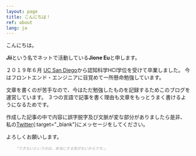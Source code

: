 ```yaml
---
layout: page
title: こんにちは！
ref: about
lang: ja
---
```


こんにちは。

**Jii**という名でネットで活動している**Jione Eu**と申します。   

２０１９年６月 [UC San Diego](https://ucsd.edu/)から認知科学HCI学位を受けて卒業しました。
今はフロントエンド・エンジニアに目覚めて一所懸命勉強しています。

文章を書くのが苦手なので、今はただ勉強したものを記録するためこのブログを運営しています。
３つの言語で記事を書く理由も文章をもっとうまく書けるようになるためです。

作成した記事の中で内容に誤字脱字及び文脈が変な部分がありましたら是非、
私の[Twitter](https://twitter.com/_muicode){:target="\_blank"}にメッセージをしてください。

よろしくお願いします。

<div class="divider"></div>

<ul class="center">
<span style="color: #a4a4a4; font-style: italic;font-size: 10px">
「できないというのは、本当にする気がないからです。」
</span>
</ul>
